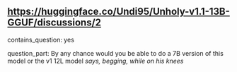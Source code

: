 ## https://huggingface.co/Undi95/Unholy-v1.1-13B-GGUF/discussions/2

contains_question: yes

question_part: By any chance would you be able to do a 7B version of this model or the v1 12L model *says, begging, while on his knees*      